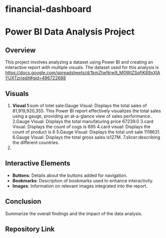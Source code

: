 

# financial-dashboard
# Power BI Data Analysis Project

## Overview
This project involves analyzing a dataset using Power BI and creating an interactive report with multiple visuals. The dataset used for this analysis is https://docs.google.com/spreadsheets/d/1kmZtwNrw9_M0WtZSqfjK89xXlAYUXTzr/edit#gid=496722688 


## Visuals
1. **Visual 1**:sum of totel sale:Gauge Visual: Displays the total sales of 81,919,920,355.
This Power BI report effectively visualizes the total sales using a gauge, providing an at-a-glance view of sales performance..
2.Gauge Visual: Displays the total manufaturing price 67239.0
3.card Visual: Displays the count of cogs is 695
4.card visual: Displays the count of product is 6
5.Gauge Visual: Displays the total unit sale  1118631.
6.Gauge Visual: Displays the total gross sales is127M.
7.slicer:describing the different countries.
8.

## Interactive Elements
- **Buttons**: Details about the buttons added for navigation.
- **Bookmarks**: Description of bookmarks used to enhance interactivity.
- **Images**: Information on relevant images integrated into the report.

## Conclusion
Summarize the overall findings and the impact of the data analysis.

## Repository Link


